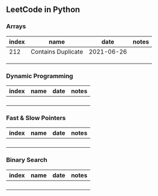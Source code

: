 ## LeetCode in Python

### Arrays
| index | name | date | notes |
|-------|------|------|-------|
|  212   |   Contains Duplicate    |  2021-06-26    |       |
|       |      |      |       |
|       |      |      |       |
|       |      |      |       |


### Dynamic Programming
| index | name | date | notes |
|-------|------|------|-------|
|     |      |   |       |
|       |      |      |       |
|       |      |      |       |
|       |      |      |       |


### Fast & Slow Pointers
| index | name | date | notes |
|-------|------|------|-------|
|     |      |   |       |
|       |      |      |       |
|       |      |      |       |
|       |      |      |       |


### Binary Search
| index | name | date | notes |
|-------|------|------|-------|
|     |      |   |       |
|       |      |      |       |
|       |      |      |       |
|       |      |      |       |


### 
